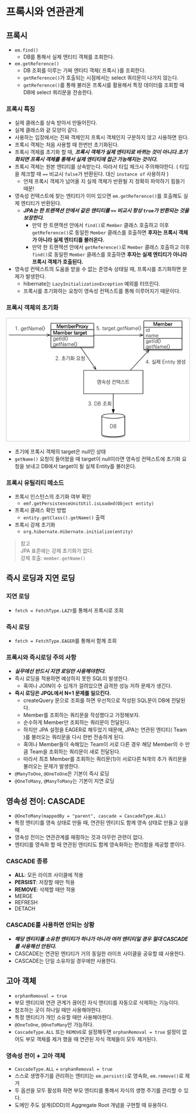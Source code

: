 # 프록시와 연관관계
## 프록시
- `em.find()`
  - DB를 통해서 실제 엔티티 객체를 조회한다.
- `em.getReference()`
  - DB 조회를 미루는 가짜 엔티티 객체( 프록시 )를 조회한다.
  - `getReference()`가 호출되는 시점에서는 select 쿼리문이 나가지 않는다.
  - `getReference()`를 통해 불러온 프록시를 활용해서 특정 데이터를 조회할 때 DB에 select 쿼리문을 전송한다.
  
### 프록시 특징
- 실제 클래스를 상속 받아서 만들어진다.
- 실제 클래스와 겉 모양이 같다.
- 사용하는 입장에서는 진짜 객체인지 프록시 객체인지 구분하지 않고 사용하면 된다.
- 프록시 객체는 처음 사용할 때 한번만 초기화된다.
- 프록시 객체를 초기화 할 때, ***프록시 객체가 실제 엔티티로 바뀌는 것이 아니다.초기화되면 프록시 객체를 통해서 실제 엔티티에 접근 가능해지는 것이다.***
- 프록시 객체는 원본 엔티티를 상속받는다. 따라서 타입 체크시 주의해야한다. ( 타입을 체크할 때 `==` 비교시 `false`가 반환된다. 대신 `instance of` 사용하자 )
  - 언제 프록시 객체가 넘어올 지 실제 객체가 반환될 지 정확히 파악하기 힘들기 때문!
- 영속성 컨텍스트에 찾는 엔티티가 이미 있으면 `em.getReference()`를 호출해도 실제 엔티티가 반환된다.
  - ***JPA는 한 트랜잭션 안에서 같은 엔티티를 `==` 비교시 항상 `true`가 반환되는 것을 보장한다.***
    - 만약 한 트랜잭션 안에서 `find()`로 `Member` 클래스 호출하고 이후 `getReference()`로 동일한 `Member` 클래스를 호출하면 **후자는 프록시 객체가 아니라 실제 엔티티를 불러온다.**
    - 만약 한 트랜잭션 안에서 `getReference()`로 `Member` 클래스 호출하고 이후 `find()`로 동일한 `Member` 클래스를 호출하면 **후자는 실제 엔티티가 아니라 프록시 객체가 호출된다.**
- 영속성 컨텍스트의 도움을 받을 수 없는 준영속 상태일 때, 프록시를 초기화하면 문제가 발생한다.
  - hibernate는 `LazyInitializationException` 예외를 터뜨린다.
  - 프록시를 초기화하는 요청이 영속성 컨텍스트를 통해 이루어지기 때문이다.

### 프록시 객체의 초기화
![Proxy](../img/JPA_Proxy.png)
- 초기에 프록시 객체의 target은 null인 상태
- `getName()` 요청이 들어왔을 때 target이 null이라면 영속성 컨텍스트에 초기화 요청을 보내고 DB에서 target이 될 실제 Entity를 불러온다.

### 프록시 유틸리티 메소드
- 프록시 인스턴스의 초기화 여부 확인
  - `emf.getPersistenceUnitUtil.isLoaded(Object entity)`
- 프록시 클래스 확인 방법
  - `entity.getClass().getName()` 출력
- 프록시 강제 초기화
  - `org.hibernate.Hibernate.initialize(entity)`

> 참고 <br>
JPA 표준에는 강제 초기화가 없다. <br>
강제 호출: `member.getName()`

## 즉시 로딩과 지연 로딩
### 지연 로딩 
- `fetch = FetchType.LAZY`를 통해서 프록시로 조회

### 즉시 로딩
- `fetch = FetchType.EAGER`를 통해서 함께 조회

### 프록시와 즉시로딩 주의 사항
- ***실무에선 반드시 지연 로딩만 사용해야한다.***
- 즉시 로딩을 적용하면 예상하지 못한 SQL이 발생한다.
  - 혹여나 JOIN이 수 십개가 걸려있으면 급격한 성능 저하 문제가 생긴다.
- **즉시 로딩은 JPQL에서 N+1 문제를 일으킨다.**
  - createQuery 문으로 조회를 하면 우선적으로 작성된 SQL문이 DB에 전달된다.
  - Member를 조회하는 쿼리문을 작성했다고 가정해보자.
  - 순수하게 Member만 조회하는 쿼리문이 전달된다.
  - 하지만 JPA 설정을 EAGER로 해두었기 때문에, JPA는 연관된 엔티티( Team )를 불러오는 쿼리문을 다시 한번 전송하게 된다.
  - 혹여나 Member들이 속해있는 Team이 서로 다른 경우 해당 Member의 수 만큼 Team을 조회하는 쿼리문이 새로 전달된다.
  - 따라서 최초 Member를 조회하는 쿼리문(1)이 서로다른 N개의 추가 쿼리문을 불러오는 문제가 발생한다.
- `@ManyToOne`, `@OneToOne`은 기본이 즉시 로딩
- `@OneToMany`, `@ManyToMany`는 기본이 지연 로딩

## 영속성 전이: CASCADE
- `@OneToMany(mappedBy = "parent", cascade = CascadeType.ALL)`
- 특정 엔티티를 영속 상태로 만들 때, 연관된 엔티티도 함께 영속 상태로 만들고 싶을때
- 영속성 전이는 연관관계를 매핑하는 것과 아무런 관련이 없다.
- 엔티티를 영속화 할 때 연관된 엔티티도 함께 영속화하는 편리함을 제공할 뿐이다.

### CASCADE 종류
- **ALL**: 모든 라이프 사이클에 적용
- **PERSIST**: 저장할 때만 적용
- **REMOVE**: 삭제할 때만 적용
- MERGE
- REFRESH
- DETACH

### CASCADE를 사용하면 안되는 상황
- ***해당 엔티티를 소유한 엔티티가 하나가 아니라 여러 엔티티일 경우 절대 CASCADE를 사용해선 안된다.***
- CASCADE는 연관된 엔티티가 거의 동일한 라이프 사이클을 공유할 떄 사용한다.
- CASCADE는 단일 소유자일 경우에만 사용한다.

## 고아 객체
- `orphanRemoval = true`
- 부모 엔티티와 연관 관계가 끊어진 자식 엔티티를 자동으로 삭제하는 기능이다.
- 참조하는 곳이 하나일 때만 사용해야한다.
- 특정 엔티티가 개인 소유할 때만 사용해야한다.
- `@OneToOne`, `@OneToMany`만 가능하다.
- `CascadeType.ALL` 또는 `REMOVE`로 설정해두면 `orphanRemoval = true` 설정이 없어도 부모 객체를 제거 했을 때 연관된 자식 객체들이 모두 제거된다.

### 영속성 전이 + 고아 객체
- `CascadeType.ALL` + `orphanRemoval = true`
- 스스로 생명주기를 관리하는 엔티티는 `em.persist()`로 영속화, `em.remove()`로 제거
- 두 옵션을 모두 활성화 하면 부모 엔티티를 통해서 자식의 생명 주기를 관리할 수 있다.
- 도메인 주도 설계(DDD)의 Aggregate Root 개념을 구현할 때 유용하다.